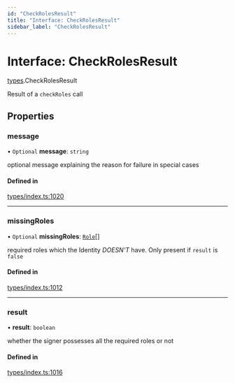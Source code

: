 ```yaml
---
id: "CheckRolesResult"
title: "Interface: CheckRolesResult"
sidebar_label: "CheckRolesResult"
---
```


# Interface: CheckRolesResult

[types](../../../modules/Types/Types.md).CheckRolesResult

Result of a `checkRoles` call

## Properties

### message

• `Optional` **message**: `string`

optional message explaining the reason for failure in special cases

#### Defined in

[types/index.ts:1020](https://github.com/PolymeshAssociation/polymesh-sdk/blob/15be87e8/src/types/index.ts#L1020)

___

### missingRoles

• `Optional` **missingRoles**: [`Role`](../../../modules/Types/Types.md#role)[]

required roles which the Identity *DOESN'T* have. Only present if `result` is `false`

#### Defined in

[types/index.ts:1012](https://github.com/PolymeshAssociation/polymesh-sdk/blob/15be87e8/src/types/index.ts#L1012)

___

### result

• **result**: `boolean`

whether the signer possesses all the required roles or not

#### Defined in

[types/index.ts:1016](https://github.com/PolymeshAssociation/polymesh-sdk/blob/15be87e8/src/types/index.ts#L1016)

